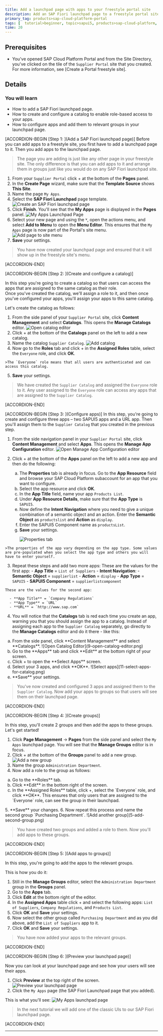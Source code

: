 ```yaml
---
title: Add a launchpad page with apps to your freestyle portal site
description: Add an SAP Fiori launchpad page to a freestyle portal site and then add apps to the launchpad page.
primary_tag: products>sap-cloud-platform-portal
tags: [  tutorial>beginner, topic>sapui5, products>sap-cloud-platform, products>sap-cloud-platform-portal  ]
time: 20
---
```


## Prerequisites  
 - You've opened SAP Cloud Platform Portal and from the Site Directory, you've clicked on the tile of the `Supplier Portal` site that you created. For more information, see [Create a Portal freestyle site].

## Details
### You will learn  
 - How to add a SAP Fiori launchpad page.
 - How to create and configure a catalog to enable role-based access to your apps.
 - How to configure apps and add them to relevant groups in your launchpad page.

[ACCORDION-BEGIN [Step 1: ](Add a SAP Fiori launchpad page)]
Before you can add apps to a freestyle site, you first have to add a launchpad page to it. Then you add apps to the launchpad page.

>The page you are adding is just like any other page in your freestyle site. The only difference is that you can add apps to it and arrange them in groups just like you would do on any SAP Fiori launchpad site.

  1. From your `Supplier Portal` click + at the bottom of the **Pages** panel.
  2. In the **Create Page** wizard, make sure that the **Template Source** shows **This Site**.
  3. Name the page `My Apps`.
  4. Select the **SAP Fiori Launchpad** page template.
    ![Create an SAP Fiori launchpad page](1-create-page.png)
  5. Click **Finish**.
    You'll see that the **My Apps** page is displayed in the **Pages** panel.
    ![My Apps Launchpad Page](2-launchpad-page.png)
  6. Select your new page and using the ˅, open the actions menu, and select **Add to Menu** to open the **Menu Editor**. This ensures that the `My Apps` page is now part of the Portal's site menu.
    ![Add page to site menu](3-add-page-to-menu.png)
  7. **Save** your settings.

>You have now created your launchpad page and ensured that it will show up in the freestyle site's menu.

[ACCORDION-END]

[ACCORDION-BEGIN [Step 2: ](Create and configure a catalog)]

In this step you're going to create a catalog so that users can access the apps that are assigned to the same catalog as their role.  
Once you've created the catalog, we'll assign a role to it, and then once you've configured your apps, you'll assign your apps to this same catalog.

Let's create the catalog as follows:

  1. From the side panel of your `Supplier Portal` site, click **Content Management** and select **Catalogs**. This opens the **Manage Catalogs** editor.
     ![Open catalog editor](9-open-catalog-editor.png)
  2. Click + at the bottom of the **Catalogs** panel on the left to add a new catalog.
  3. Name the catalog `Supplier Catalog`.
     ![Add catalog](10-add-catalog.png)
  4. Now go to the **Roles** tab and click + in the **Assigned Roles** table, select the `Everyone` role, and click **OK**.

    >The `Everyone` role means that all users are authenticated and can access this catalog.

  5. **Save** your settings.

> We have created the `Supplier Catalog` and assigned the `Everyone` role to it. Any user assigned to the `Everyone` role can access any apps that are assigned to the `Supplier Catalog`.

[ACCORDION-END]


[ACCORDION-BEGIN [Step 3: ](Configure apps)]
In this step, you're going to create and configure three apps – two SAPUI5 apps and a URL app. Then you'll assign them to the `Supplier Catalog` that you created in the previous step.

  1. From the side navigation panel in your `Supplier Portal` site, click  **Content Management** and select **Apps**. This opens the **Manage App Configuration** editor.
    ![Open Manage App Configuration editor](6-content-management-apps.png)
  2. Click + at the bottom of the **Apps** panel on the left to add a new app and then do the following:
    <ol type="a"><li>The **Properties** tab is already in focus. Go to the **App Resource** field and browse your SAP Cloud Platform subaccount for an app that you want to configure.
    </li><li>Select the app resource and click **OK**.
    </li><li>In the **App Title** field, name your app `Products List`.
    </li><li>Under **App Resource Details**, make sure that the **App Type** is `SAPUI5`.
    </li><li>Now define the **Intent Navigation** where you need to give a unique combination of a semantic object and an action. Enter the **Semantic Object** as `productslist` and **Action** as `display`.
    </li><li> Enter the SAPUI5 Component name as `productsList`.
    </li><li> **Save** your settings.

     ![Properties tab](8-properties-tab.png)</li></ol>

    >The properties of the app vary depending on the app type. Some values are pre-populated when you select the app type and others you will have to enter yourself.

  3. Repeat these steps and add two more apps:
    These are the values for the first app:
    - **App Title** = `List of Suppliers`
    - **Intent Navigation**:
          - **Semantic Object** = `supplierlist`
          - **Action** = `display`
    - **App Type** = `SAPUI5`
    - **SAPUI5 Component** = `supplierlistcomponent`

    These are the values for the second app:

      - **App Title** = `Company Regulations`
      - **App Type** = `URL`
      - **URL** = `http://www.sap.com`

  4. You will notice that the **Catalogs** tab is red each time you create an app, warning you that you should assign the app to a catalog. Instead of assigning each app to the `Supplier Catalog` separately, go directly to the **Manage Catalogs** editor and do it there - like this:
  <ol type="a"><li>From the side panel, click **Content Management** and select **Catalogs**.
    ![Open Catalog Editor](9-open-catalog-editor.png)
  </li><li>Go to the **Apps** tab and click **Edit** at the bottom right of your screen.
  </li><li>Click + to open the **Select Apps** screen.
  </li><li>Select your 3 apps, and click **OK**.
     ![Select apps](11-select-apps-for-catalog.png)
     </li><li> **Save** your settings.</li></ol></li></ol>

>You've now created and configured 3 apps and assigned them to the `Supplier Catalog`. Now add your apps to groups so that users will see them on their launchpad page.

[ACCORDION-END]

[ACCORDION-BEGIN [Step 4: ](Create groups)]

In this step, you'll create 2 groups and then add the apps to these groups.
Let's get started!

  1. Click **Page Management** -> **Pages** from the side panel and select the `My Apps` launchpad page. You will see that the **Manage Groups** editor is in focus.
  2. Click + at the bottom of the **Groups** panel to add a new group.
  ![Add a new group ](4-add-group.png)
  3. Name the group `Administration Department`.
  4. Now add a role to the group as follows:
  <ol type="a"><li>Go to the **Roles** tab.
  </li><li> Click **Edit** in the bottom right of the screen.
  </li><li>In the **Assigned Roles** table, click +, select the `Everyone` role, and click **OK**.
  This ensures that only users that are assigned to the `Everyone` role, can see the group in their launchpad.</li></ol>
  5. **Save** your changes.
  6. Now repeat this process and name the second group `Purchasing Department`.
  ![Add another group](5-add-second-group.png)

>You have created two groups and added a role to them. Now you'll add apps to these groups.

[ACCORDION-END]

[ACCORDION-BEGIN [Step 5: ](Add apps to groups)]

In this step, you're going to add the apps to the relevant groups.

This is how you do it:

1. Still in the **Manage Groups** editor, select the `Administration Department` group in the **Groups** panel.
2. Go to the **Apps** tab.
3. Click **Edit** at the bottom right of the editor.
4. In the **Assigned Apps** table click + and select the following apps: `List of Suppliers`, `Company Regulations`, and `Products List`.
5.  Click **OK** and **Save** your settings.
5. Now select the other group called `Purchasing Department` and as you did above, add the `List of Suppliers` app to it.
6. Click **OK** and **Save** your settings.

> You have now added your apps to the relevant groups.

[ACCORDION-END]

[ACCORDION-BEGIN [Step 6: ](Preview your launchpad page)]

Now you can look at your launchpad page and see how your users will see their apps.

1. Click **Preview** at the top right of the screen.
   ![Preview your launchpad page](13-preview-site.png)
2. Click the `My Apps` page (the SAP Fiori Launchpad page that you added).

This is what you'll see:
![My Apps launchpad page](14-My-Apps-launchpad-page.png)

>In the next tutorial we will add one of the classic UIs to our SAP Fiori launchpad page.

[ACCORDION-END]





---
